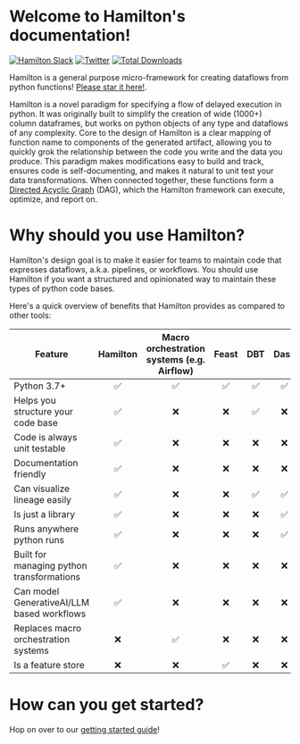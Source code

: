 # Welcome to Hamilton's documentation!
<div align="left">
    <a href="https://join.slack.com/t/hamilton-opensource/shared_invite/zt-1bjs72asx-wcUTgH7q7QX1igiQ5bbdcg" target="_blank"><img src="https://img.shields.io/badge/Join-Hamilton_Slack-brightgreen?logo=slack" alt="Hamilton Slack"/></a>
    <a href="https://twitter.com/hamilton_os" target="_blank"><img src="https://img.shields.io/twitter/url/http/shields.io.svg?style=social" alt="Twitter"/></a>
    <a href="https://pepy.tech/project/sf-hamilton" target="_blank"><img src="https://pepy.tech/badge/sf-hamilton" alt="Total Downloads"/></a>
</div>

Hamilton is a general purpose micro-framework for creating dataflows from python functions!
[Please star it here!](https://github.com/dagworks-inc/hamilton).

Hamilton is a novel paradigm for specifying a flow of delayed execution in python. It was originally built to simplify the creation of wide (1000+) column dataframes, but works on python objects of any type and dataflows of any complexity. Core to the design of Hamilton is a clear mapping of function name to components of the generated artifact, allowing you to quickly grok the relationship between the code you write and the data you produce. This paradigm makes modifications easy to build and track, ensures code is self-documenting, and makes it natural to unit test your data transformations. When connected together, these functions form a [Directed Acyclic Graph](https://en.wikipedia.org/wiki/Directed_acyclic_graph) (DAG), which the Hamilton framework can execute, optimize, and report on.

# Why should you use Hamilton?
Hamilton's design goal is to make it easier for teams to maintain code that expresses dataflows, a.k.a. pipelines, or workflows.
You should use Hamilton if you want a structured and opinionated way to maintain these types of python code bases.

Here's a quick overview of benefits that Hamilton provides as compared to other tools:

| Feature                                    | Hamilton | Macro orchestration systems (e.g. Airflow) | Feast | DBT | Dask |
|--------------------------------------------|:---:|:---------------------------------------------:|:-----:|:---:|:----:|
| Python 3.7+                                | ✅  |                   ✅                          |   ✅  | ✅  |  ✅   |
| Helps you structure your code base         | ✅  |                   ❌                          |   ❌  | ✅  |  ❌   |
| Code is always unit testable               | ✅  |                   ❌                          |   ❌  | ❌  |  ❌   |
| Documentation friendly                     | ✅  |                   ❌                          |   ❌  | ❌  |  ❌   |
| Can visualize lineage easily               | ✅  |                   ❌                          |   ❌  | ✅  |  ✅   |
| Is just a library                          | ✅  |                   ❌                          |   ❌  | ❌  |  ✅   |
| Runs anywhere python runs                  | ✅  |                   ❌                          |   ❌  | ❌  |  ✅   |
| Built for managing python transformations  | ✅  |                   ❌                          |   ❌  | ❌  |  ❌   |
| Can model GenerativeAI/LLM based workflows | ✅  |                   ❌                          |   ❌  | ❌  |  ❌   |
| Replaces macro orchestration systems       | ❌  |                   ✅                          |   ❌  | ❌  |  ❌   |
| Is a feature store                         | ❌  |                   ❌                          |   ✅  | ❌  |  ❌   |


# How can you get started?
Hop on over to our [getting started guide](getting-started/index.rst)!
